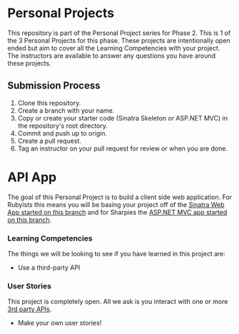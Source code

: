 # Personal Projects

This repository is part of the Personal Project series for Phase 2. This is 1 of the 3 Personal Projects for this phase. These projects are intentionally open ended but aim to cover all the Learning Competencies with your project. The instructors are available to answer any questions you have around these projects.

## Submission Process

1. Clone this repository.
2. Create a branch with your name.
3. Copy or create your starter code (Sinatra Skeleton or ASP.NET MVC) in the repository's root directory.
4. Commit and push up to origin.
5. Create a pull request.
6. Tag an instructor on your pull request for review or when you are done.

# API App

The goal of this Personal Project is to build a client side web application. For Rubyists this means you will be basing your project off of the [Sinatra Web App started on this branch](.) and for Sharpies the [ASP.NET MVC app started on this branch](.).

### Learning Competencies

The things we will be looking to see if you have learned in this project are:
  - Use a third-party API

### User Stories

This project is completely open. All we ask is you interact with one or more [3rd party APIs](http://www.programmableweb.com/category/all/apis?order=field_popularity).

- Make your own user stories!
